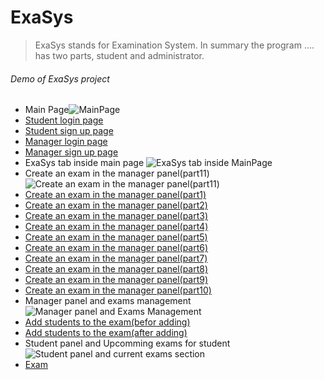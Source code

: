 # ExaSys

> ExaSys stands for Examination System.
In summary the program .... has two parts, student and administrator.

###### Demo of ExaSys project
* Main Page![MainPage](https://i.ibb.co/F0J6xjq/MainPage.png)
* [Student login page](https://ibb.co/1nX0nxH)
* [Student sign up page](https://ibb.co/DV9NR4M)
* [Manager login page](https://ibb.co/897ynK6)
* [Manager sign up page](https://ibb.co/0yZ22Lt)
* ExaSys tab inside main page ![ExaSys tab inside MainPage](https://i.ibb.co/8zpDfzW/Exa-Sys-Tab.png)
* Create an exam in the manager panel(part11) ![Create an exam in the manager panel(part11)](https://i.ibb.co/6b3DWWp/Create-An-Exam-In-The-Manager-Panel-part11.png)
* [Create an exam in the manager panel(part1)](https://ibb.co/JrhPYqP)
* [Create an exam in the manager panel(part2)](https://ibb.co/N6J76FL)
* [Create an exam in the manager panel(part3)](https://ibb.co/c6sjtWz)
* [Create an exam in the manager panel(part4)](https://ibb.co/LpghN18)
* [Create an exam in the manager panel(part5)](https://ibb.co/SdcFh4p)
* [Create an exam in the manager panel(part6)](https://ibb.co/pLsMT07)
* [Create an exam in the manager panel(part7)](https://ibb.co/4Wtcsc9)
* [Create an exam in the manager panel(part8)](https://ibb.co/0QNPdZP)
* [Create an exam in the manager panel(part9)](https://ibb.co/z57cPLG)
* [Create an exam in the manager panel(part10)](https://ibb.co/dM9R7hd)
* Manager panel and exams management ![Manager panel and Exams Management](https://i.ibb.co/p24QBYL/Exams-Management.png)
* [Add students to the exam(befor adding)](https://ibb.co/njtggGd)
* [Add students to the exam(after adding)](https://ibb.co/rpnvNFV)
* Student panel and Upcomming exams for student ![Student panel and current exams section](https://i.ibb.co/rFqNdr6/Student-Current-Exams.png)
* [Exam](https://ibb.co/9p673wD)
